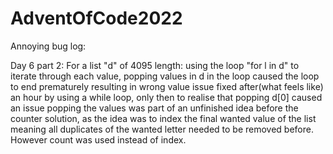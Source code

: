 # AdventOfCode2022
Annoying bug log:

Day 6 part 2:
  For a list "d" of 4095 length:
   using the loop "for l in d" to iterate through each value, popping values in d in the loop caused the loop to end prematurely resulting in wrong value
   issue fixed after(what feels like) an hour by using a while loop, only then to realise that popping d[0] caused an issue
   popping the values was part of an unfinished idea before the counter solution, as the idea was to index the final wanted value of the list meaning all duplicates of the wanted letter needed to be removed before. However count was used instead of index.
